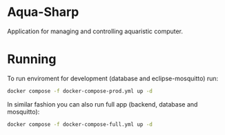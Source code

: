 # Aqua-Sharp
Application for managing and controlling aquaristic computer.

# Running
To run enviroment for development (database and eclipse-mosquitto) run:
```bash
docker compose -f docker-compose-prod.yml up -d
```

In similar fashion you can also run full app (backend, database and mosquitto):
```bash
docker compose -f docker-compose-full.yml up -d
```

